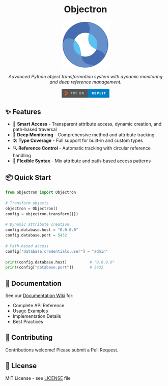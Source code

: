 
<div align="center">

<h1>Objectron</h1>
<img src="https://github.com/kairos-xx/objectron/raw/main/resources/icon_raster.png" alt="Objectron Logo" width="150"/>
<p><em>Advanced Python object transformation system with dynamic monitoring and deep reference management.</em></p>

  <a href="https://replit.com/@kairos/objectron">
    <img src="https://github.com/kairos-xx/objectron/raw/main/resources/replit.png" alt="Try it on Replit" width="150"/>
  </a>
</div>

## ✨ Features

- 🎯 **Smart Access** - Transparent attribute access, dynamic creation, and path-based traversal
- 🔄 **Deep Monitoring** - Comprehensive method and attribute tracking
- 🛠 **Type Coverage** - Full support for built-in and custom types
- 🔍 **Reference Control** - Automatic tracking with circular reference handling
- 🎨 **Flexible Syntax** - Mix attribute and path-based access patterns

## 📦 Quick Start

```python
from objectron import Objectron

# Transform objects
objectron = Objectron()
config = objectron.transform({})

# Dynamic attribute creation
config.database.host = "0.0.0.0"
config.database.port = 5432

# Path-based access
config["database.credentials.user"] = "admin"

print(config.database.host)          # "0.0.0.0"
print(config["database.port"])       # 5432
```

## 📖 Documentation

See our [Documentation Wiki](docs/wiki/index.md) for:
- Complete API Reference
- Usage Examples
- Implementation Details
- Best Practices

## 🤝 Contributing

Contributions welcome! Please submit a Pull Request.

## 📄 License

MIT License - see [LICENSE](LICENSE) file
